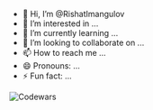 - 👋 Hi, I’m @RishatImangulov
- 👀 I’m interested in ...
- 🌱 I’m currently learning ...
- 💞️ I’m looking to collaborate on ...
- 📫 How to reach me ...
- 😄 Pronouns: ...
- ⚡ Fun fact: ...

![Codewars](https://github.r2v.ch/codewars?user=Gr40in)
